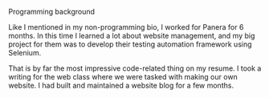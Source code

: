 Programming background

Like I mentioned in my non-programming bio, I worked for Panera for 6 months. In this time I learned a lot about website management, and my big project for them was to develop their testing automation framework using Selenium. 

That is by far the most impressive code-related thing on my resume. 
I took a writing for the web class where we were tasked with making our own website. I had built and maintained a website blog for a few months. 
